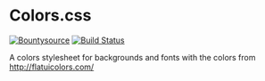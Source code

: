 # Colors.css

[![Bountysource](https://www.bountysource.com/badge/tracker?tracker_id=4691114)](https://www.bountysource.com/teams/eustasy/issues?tracker_ids=4691114)
[![Build Status](https://travis-ci.org/eustasy/Colors.css.svg?branch=master)](https://travis-ci.org/eustasy/Colors.css)

A colors stylesheet for backgrounds and fonts with the colors from http://flatuicolors.com/
